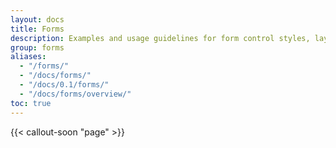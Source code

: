 ```yaml
---
layout: docs
title: Forms
description: Examples and usage guidelines for form control styles, layout options, and custom components for creating a wide variety of forms.
group: forms
aliases:
  - "/forms/"
  - "/docs/forms/"
  - "/docs/0.1/forms/"
  - "/docs/forms/overview/"
toc: true
---
```


{{< callout-soon "page" >}}
